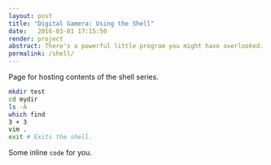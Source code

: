 ```yaml
---
layout: post
title: "Digital Gamera: Using the Shell"  
date:   2016-03-01 17:15:50
render: project
abstract: There's a powerful little program you might have overlooked. Let's learn how to use it.
permalink: /shell/
---
```

Page for hosting contents of the shell series.
```sh
mkdir test
cd mydir
ls -A
which find
3 + 3
vim .
exit # Exits the shell.
```

Some inline `code` for you.
